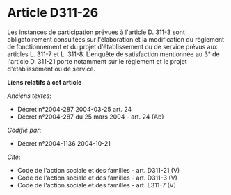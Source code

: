 # Article D311-26

Les instances de participation prévues à l'article D. 311-3 sont obligatoirement consultées sur l'élaboration et la
modification du règlement de fonctionnement et du projet d'établissement ou de service prévus aux articles L. 311-7 et L.
311-8. L'enquête de satisfaction mentionnée au 3° de l'article D. 311-21 porte notamment sur le règlement et le projet
d'établissement ou de service.

**Liens relatifs à cet article**

_Anciens textes_:

  - Décret n°2004-287 2004-03-25 art. 24
  - Décret n°2004-287 du 25 mars 2004 - art. 24 (Ab)

_Codifié par_:

  - Décret n°2004-1136 2004-10-21

_Cite_:

  - Code de l'action sociale et des familles - art. D311-21 (V)
  - Code de l'action sociale et des familles - art. D311-3 (V)
  - Code de l'action sociale et des familles - art. L311-7 (V)
